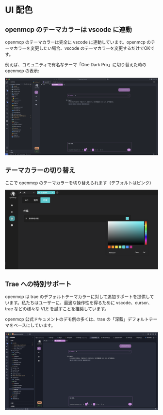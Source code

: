 # UI 配色

## openmcp のテーマカラーは vscode に連動

openmcp のテーマカラーは完全に vscode に連動しています。openmcp のテーマカラーを変更したい場合、vscode のテーマカラーを変更するだけでOKです。

例えば、コミュニティで有名なテーマ「One Dark Pro」に切り替えた時の openmcp の表示:

![](./images/one-dark-pro.png)

## テーマカラーの切り替え

ここで openmcp のテーマカラーを切り替えられます（デフォルトはピンク）

![](./images/change-color.png)

## Trae への特別サポート

openmcp は trae のデフォルトテーマカラーに対して追加サポートを提供しています。私たちはユーザーに、最適な操作性を得るために vscode、cursor、trae などの様々な VLE を試すことを推奨しています。

openmcp 公式ドキュメントのデモ例の多くは、trae の「深藍」デフォルトテーマをベースにしています。

![](./images/trae-blue.png)